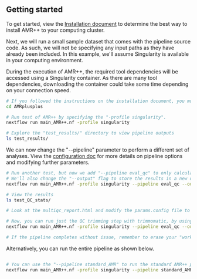 
Getting started
-----------------

To get started, view the [Installation document](https://github.com/Microbial-Ecology-Group/AMRplusplus/blob/master/docs/installation.md) to determine the best way to install AMR++ to your computing cluster.

Next, we will run a small sample dataset that comes with the pipeline source code. As such, we will not be specifying any input paths as they have already been included. In this example, we'll assume Singularity is available in your computing environment.

 During the execution of AMR++, the required tool dependencies will be accessed using a Singularity container. As there are many tool dependencies, downloading the container could take some time depending on your connection speed.


```bash
# If you followed the instructions on the installation document, you must now navigate to the AMR++ directory
cd AMRplusplus

# Run test of AMR++ by specifying the "-profile singularity".
nextflow run main_AMR++.nf -profile singularity

# Explore the "test_results/" directory to view pipeline outputs
ls test_results/

```


We can now change the "--pipeline" parameter to perform a different set of analyses. View the [configuration doc](#https://github.com/Microbial-Ecology-Group/AMRplusplus/blob/master/docs/configuration.md) for more details on pipeline options and modifying further parameters. 

```bash
# Run another test, but now we add "--pipeline eval_qc" to only calculate QC stats.
# We'll also change the "--output" flag to store the results in a new directory.
nextflow run main_AMR++.nf -profile singularity --pipeline eval_qc --output test_QC_stats

# View the results
ls test_QC_stats/

# Look at the multiqc_report.html and modify the params.config file to change trimming parameters.

# Now, you can run just the QC trimming step with trimmomatic, by using the "--pipeline trim_qc" flag. Change output and work directory.
nextflow run main_AMR++.nf -profile singularity --pipeline eval_qc --output test_QC_trimming -w work_trim

# If the pipeline completes without issue, remember to erase your "work" directories to save storage space.

```


Alternatively, you can run the entire pipeline as shown below.

```bash

# You can use the "--pipeline standard_AMR" to run the standard AMR++ pipeline.
nextflow run main_AMR++.nf -profile singularity --pipeline standard_AMR --output test_AMR++_output -w work_AMR++

```
